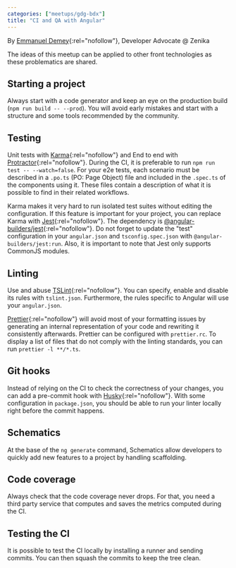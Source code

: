 ```yaml
---
categories: ["meetups/gdg-bdx"]
title: "CI and QA with Angular"
---
```


By [Emmanuel Demey](https://twitter.com/EmmanuelDemey){:rel="nofollow"}, Developer Advocate @ Zenika

The ideas of this meetup can be applied to other front technologies as these problematics are shared.

## Starting a project

Always start with a code generator and keep an eye on the production build (`npm run build -- --prod`).
You will avoid early mistakes and start with a structure and some tools recommended by the community.

## Testing

Unit tests with [Karma](http://karma-runner.github.io/3.0/index.html){:rel="nofollow"} and End to end with [Protractor](https://www.protractortest.org/#/){:rel="nofollow"}.
During the CI, it is preferable to run `npm run test -- --watch=false`. For your e2e tests, each scenario must be
described in a `.po.ts` (PO: Page Object) file and included in the `.spec.ts` of the components using it. These files
contain a description of what it is possible to find in their related workflows.

Karma makes it very hard to run isolated test suites without editing the configuration. If this feature is important for
your project, you can replace Karma with [Jest](https://jestjs.io/){:rel="nofollow"}. The dependency is [@angular-builders/jest](https://www.npmjs.com/package/@angular-builders/jest){:rel="nofollow"}.
Do not forget to update the "test" configuration in your `angular.json` and `tsconfig.spec.json` with
`@angular-builders/jest:run`. Also, it is important to note that Jest only supports CommonJS modules.

## Linting

Use and abuse [TSLint](https://palantir.github.io/tslint/){:rel="nofollow"}. You can specify, enable and disable its
rules with `tslint.json`. Furthermore, the rules specific to Angular will use your `angular.json`.

[Prettier](https://prettier.io/){:rel="nofollow"} will avoid most of your formatting issues by generating an internal
representation of your code and rewriting it consistently afterwards. Prettier can be configured with `prettier.rc`. To
display a list of files that do not comply with the linting standards, you can run `prettier -l **/*.ts`.

## Git hooks

Instead of relying on the CI to check the correctness of your changes, you can add a pre-commit hook with [Husky](https://github.com/typicode/husky){:rel="nofollow"}.
With some configuration in `package.json`, you should be able to run your linter locally right before the commit
happens.

## Schematics

At the base of the `ng generate` command, Schematics allow developers to quickly add new features to a project by
handling scaffolding.

## Code coverage

Always check that the code coverage never drops. For that, you need a third party service that computes and saves the
metrics computed during the CI.

## Testing the CI

It is possible to test the CI locally by installing a runner and sending commits. You can then squash the commits to
keep the tree clean.
